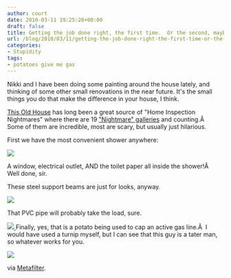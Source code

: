 ```yaml
---
author: court
date: 2010-03-11 19:25:28+00:00
draft: false
title: Getting the job done right, the first time.  Or the second, maybe.
url: /blog/2010/03/11/getting-the-job-done-right-the-first-time-or-the-second-maybe/
categories:
- Stupidity
tags:
- potatoes give me gas
---
```


Nikki and I have been doing some painting around the house lately, and thinking of some other small renovations in the near future. It's the small things you do that make the difference in your house, I think.

[This Old House](http://www.thisoldhouse.com) has long been a great source of "Home Inspection Nightmares" where there are 19 ["Nightmare" galleries](http://search.thisoldhouse.com/search.html?Ntt=home+inspection+nightmares&bu=&x=0&y=0) and counting.Â  Some of them are incredible, most are scary, but usually just hilarious.

First we have the most convenient shower anywhere:

[![](http://www.vallentyne.com/blog/wp-content/uploads/2010/03/shower1.jpg)
](http://www.vallentyne.com/blog/wp-content/uploads/2010/03/shower1.jpg)

A window, electrical outlet, AND the toilet paper all inside the shower!Â  Well done, sir.

These steel support beams are just for looks, anyway.

[![](http://www.vallentyne.com/blog/wp-content/uploads/2010/03/inspection-nightmares-20.jpg)
](http://www.vallentyne.com/blog/wp-content/uploads/2010/03/inspection-nightmares-20.jpg)

That PVC pipe will probably take the load, sure.

[![](http://www.vallentyne.com/blog/wp-content/uploads/2010/03/plumber.jpg)
](http://www.vallentyne.com/blog/wp-content/uploads/2010/03/plumber.jpg)Finally, yes, that is a potato being used to cap an active gas line.Â  I would have used a turnip myself, but I can see that this guy is a tater man, so whatever works for you.

[![](http://www.vallentyne.com/blog/wp-content/uploads/2010/03/08-potato.jpg)
](http://www.vallentyne.com/blog/wp-content/uploads/2010/03/08-potato.jpg)

via [Metafilter](http://www.metafilter.com/89868/Yes-this-potato-is-being-used-as-a-cap-for-an-active-gas-line).
